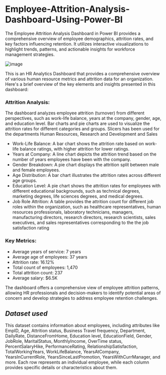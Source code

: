 # Employee-Attrition-Analysis-Dashboard-Using-Power-BI
The Employee Attrition Analysis Dashboard in Power BI provides a comprehensive overview of employee demographics, attrition rates, and key factors influencing retention. It utilizes interactive visualizations to highlight trends, patterns, and actionable insights for workforce management strategies.

![image](https://github.com/lekshmiij/Employee-Attrition-Analysis-Dashboard-Using-Power-BI/assets/141242851/cc805a4e-9570-4fdd-b5b8-fd2cac893661)

This is an HR Analytics Dashboard that provides a comprehensive overview of various human resource metrics and attrition data for an organization. Here's a brief overview of the key elements and insights presented in this dashboard:

### Attrition Analysis:

The dashboard analyzes employee attrition (turnover) from different perspectives, such as work-life balance, years at the company, gender, age, and education level.
Bar charts and pie charts are used to visualize the attrition rates for different categories and groups. Slicers has been used for the departments Human Resources, Research and Development and Sales

- Work-Life Balance: A bar chart shows the attrition rate based on work-life balance ratings, with higher attrition for lower ratings.
- Years at Company: A line chart depicts the attrition trend based on the number of years employees have been with the company.
- Gender Breakdown: A pie chart displays the attrition split between male and female employees.
- Age Distribution: A bar chart illustrates the attrition rates across different age groups.
- Education Level: A pie chart shows the attrition rates for employees with different educational backgrounds, such as technical degrees, marketing degrees, life sciences degrees, and medical degrees.
- Job Role Attrition: A table provides the attrition count for different job roles within the organization, such as healthcare representatives, human resources professionals, laboratory technicians, managers, manufacturing directors, research directors, research scientists, sales executives, and sales representatives corresponding to the the job satisfaction rating

### Key Metrics:

* Average years of service: 7 years
* Average age of employees: 37 years
* Attrition rate: 16.12%
* Total count of employees: 1,470
* Total attrition count: 237
* Average salary: $6.5K



The dashboard offers a comprehensive view of employee attrition patterns, allowing HR professionals and decision-makers to identify potential areas of concern and develop strategies to address employee retention challenges.


## _Dataset used_
This dataset contains information about employees, including attributes like EmpID, Age, Attrition status, Business Travel frequency, Department, DailyRate, DistanceFromHome, Education level, EducationField, Gender, JobRole, MaritalStatus, MonthlyIncome, OverTime status, PercentSalaryHike, PerformanceRating, RelationshipSatisfaction, TotalWorkingYears, WorkLifeBalance, YearsAtCompany, YearsInCurrentRole, YearsSinceLastPromotion, YearsWithCurrManager, and more. Each row represents an individual employee, while each column provides specific details or characteristics about them.
